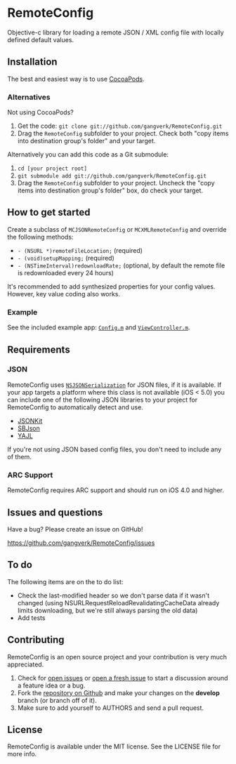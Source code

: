 # RemoteConfig
Objective-c library for loading a remote JSON / XML config file with locally defined default values.


## Installation
The best and easiest way is to use [CocoaPods](http://cocoapods.org).

### Alternatives
Not using CocoaPods?

1. Get the code: `git clone git://github.com/gangverk/RemoteConfig.git`
2. Drag the `RemoteConfig` subfolder to your project. Check both "copy items into destination group's folder" and your target.

Alternatively you can add this code as a Git submodule:

1. `cd [your project root]`
2. `git submodule add git://github.com/gangverk/RemoteConfig.git`
3. Drag the `RemoteConfig` subfolder to your project. Uncheck the "copy items into destination group's folder" box, do check your target.


## How to get started
Create a subclass of `MCJSONRemoteConfig` or `MCXMLRemoteConfig` and override the following methods:

* `- (NSURL *)remoteFileLocation;` (required)
* `- (void)setupMapping;` (required)
* `- (NSTimeInterval)redownloadRate;` (optional, by default the remote file is redownloaded every 24 hours)

It's recommended to add synthesized properties for your config values. However, key value coding also works.


### Example
See the included example app: [`Config.m`](https://github.com/gangverk/RemoteConfig/blob/master/Example/Config.m) and [`ViewController.m`](https://github.com/gangverk/RemoteConfig/blob/master/Example/ViewController.m).


## Requirements

### JSON
RemoteConfig uses [`NSJSONSerialization`](http://developer.apple.com/library/mac/#documentation/Foundation/Reference/NSJSONSerialization_Class/Reference/Reference.html) for JSON files, if it is available. If your app targets a platform where this class is not available (iOS < 5.0) you can include one of the following JSON libraries to your project for RemoteConfig to automatically detect and use.

* [JSONKit](https://github.com/johnezang/JSONKit)
* [SBJson](https://stig.github.com/json-framework/)
* [YAJL](https://lloyd.github.com/yajl/)

If you're not using JSON based config files, you don't need to include any of them.

### ARC Support
RemoteConfig requires ARC support and should run on iOS 4.0 and higher.


## Issues and questions
Have a bug? Please create an issue on GitHub!

https://github.com/gangverk/RemoteConfig/issues


## To do
The following items are on the to do list:

* Check the last-modified header so we don't parse data if it wasn't changed (using NSURLRequestReloadRevalidatingCacheData already limits downloading, but we're still always parsing the old data)
* Add tests


## Contributing
RemoteConfig is an open source project and your contribution is very much appreciated.

1. Check for [open issues](https://github.com/gangverk/RemoteConfig/issues) or [open a fresh issue](https://github.com/gangverk/RemoteConfig/issues/new) to start a discussion around a feature idea or a bug.
2. Fork the [repository on Github](https://github.com/gangverk/RemoteConfig) and make your changes on the **develop** branch (or branch off of it).
3. Make sure to add yourself to AUTHORS and send a pull request.


## License
RemoteConfig is available under the MIT license. See the LICENSE file for more info.
